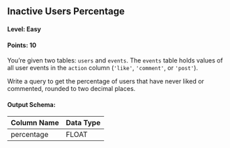 ## Inactive Users Percentage

#### Level: Easy  
#### Points: 10  

You’re given two tables: `users` and `events`. The `events` table holds values of all user events in the `action` column (`'like'`, `'comment'`, or `'post'`).  

Write a query to get the percentage of users that have never liked or commented, rounded to two decimal places.  

#### Output Schema:  

| Column Name | Data Type |
|-------------|----------|
| percentage  | FLOAT    |
